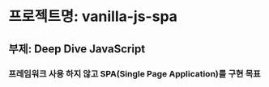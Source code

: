 # 프로젝트명: vanilla-js-spa

## 부제: Deep Dive JavaScript

### 프레임워크 사용 하지 않고 SPA(Single Page Application)를 구현 목표
